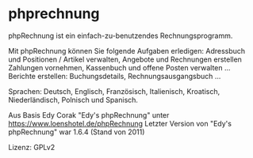 # phprechnung

phpRechnung ist ein einfach-zu-benutzendes Rechnungsprogramm.

Mit phpRechnung können Sie folgende Aufgaben erledigen:
Adressbuch und Positionen / Artikel verwalten, Angebote und Rechnungen erstellen
Zahlungen vornehmen, Kassenbuch und offene Posten verwalten ...
Berichte erstellen: Buchungsdetails, Rechnungsausgangsbuch ...

Sprachen:
Deutsch, Englisch, Französisch, Italienisch, Kroatisch, Niederländisch, Polnisch und Spanisch.


Aus Basis  Edy Corak  "Edy's phpRechnung" unter https://www.loenshotel.de/phpRechnung
Letzter Version von "Edy's phpRechnung" war 1.6.4 (Stand von 2011)

Lizenz: GPLv2


